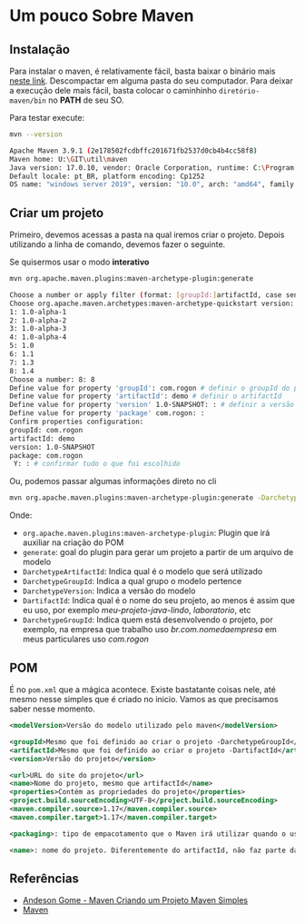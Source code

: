# Um pouco Sobre Maven

## Instalação

Para instalar o maven, é relativamente fácil, basta baixar o binário mais [neste link](https://maven.apache.org/download.cgi). Descompactar em alguma pasta do seu computador. Para deixar a execução dele mais fácil, basta colocar o caminhinho `diretório-maven/bin` no **PATH** de seu SO.

Para testar execute:

```bash
mvn --version

Apache Maven 3.9.1 (2e178502fcdbffc201671fb2537d0cb4b4cc58f8)
Maven home: U:\GIT\util\maven
Java version: 17.0.10, vendor: Oracle Corporation, runtime: C:\Program Files\Java\jdk-17
Default locale: pt_BR, platform encoding: Cp1252
OS name: "windows server 2019", version: "10.0", arch: "amd64", family: "windows"
```

## Criar um projeto

Primeiro, devemos acessas a pasta na qual iremos criar o projeto. Depois utilizando a linha de comando, devemos fazer o seguinte.

Se quisermos usar o modo **interativo**

```bash
mvn org.apache.maven.plugins:maven-archetype-plugin:generate

Choose a number or apply filter (format: [groupId:]artifactId, case sensitive contains): 2110: # para escolher o tipo de projeto
Choose org.apache.maven.archetypes:maven-archetype-quickstart version: # para escolher a versão de maven-archetype-quickstart
1: 1.0-alpha-1
2: 1.0-alpha-2
3: 1.0-alpha-3
4: 1.0-alpha-4
5: 1.0
6: 1.1
7: 1.3
8: 1.4
Choose a number: 8: 8
Define value for property 'groupId': com.rogon # definir o groupId do projeto
Define value for property 'artifactId': demo # definir o artifactId
Define value for property 'version' 1.0-SNAPSHOT: : # definir a versão do projeto
Define value for property 'package' com.rogon: :
Confirm properties configuration:
groupId: com.rogon
artifactId: demo
version: 1.0-SNAPSHOT
package: com.rogon
 Y: : # confirmar tudo o que foi escolhido
```

Ou, podemos passar algumas informações direto no cli

```bash
mvn org.apache.maven.plugins:maven-archetype-plugin:generate -DarchetypeArtifactId="maven-archetype-quickstart" -DarchetypeGroupId="org.apache.maven.archetypes" -DarchetypeVersion="1.4" -DgroupId="com.rogon" -DartifactId="demo" 
```

Onde:
- `org.apache.maven.plugins:maven-archetype-plugin`: Plugin que irá auxiliar na criação do POM
- `generate`: goal do plugin para gerar um projeto a partir de um arquivo de modelo
- `DarchetypeArtifactId`: Indica qual é o modelo que será utilizado
- `DarchetypeGroupId`: Indica a qual grupo o modelo pertence
- `DarchetypeVersion`: Indica a versão do modelo
- `DartifactId`: Indica qual é o nome do seu projeto, ao menos é assim que eu uso, por exemplo *meu-projeto-java-lindo*, *laboratorio*, etc
- `DarchetypeGroupId`: Indica quem está desenvolvendo o projeto, por exemplo, na empresa que trabalho uso *br.com.nomedaempresa* em meus particulares uso *com.rogon*

## POM

É no `pom.xml` que a mágica acontece. Existe bastatante coisas nele, até mesmo nesse simples que é criado no inicio. Vamos as que precisamos saber nesse momento.

```xml
<modelVersion>Versão do modelo utilizado pelo maven</modelVersion>

<groupId>Mesmo que foi definido ao criar o projeto -DarchetypeGroupId</groupId>
<artifactId>Mesmo que foi definido ao criar o projeto -DartifactId</artifactId>
<version>Versão do projeto</version>

<url>URL do site do projeto</url>
<name>Nome do projeto, mesmo que artifactId</name>
<properties>Contém as propriedades do projeto</properties>
<project.build.sourceEncoding>UTF-8</project.build.sourceEncoding>
<maven.compiler.source>1.17</maven.compiler.source>
<maven.compiler.target>1.17</maven.compiler.target>

<packaging>: tipo de empacotamento que o Maven irá utilizar quando o usuário quiser fazer a distribuição do projeto.

<name>: nome do projeto. Diferentemente do artifactId, não faz parte da identificação do projeto. O valor padrão é o valor do artifactId.

```


## Referências

- [Andeson Gome - Maven Criando um Projeto Maven Simples](https://medium.com/@andgomes/criando-um-projeto-maven-simples-a2ad88b25e78)
- [Maven](https://maven.apache.org/ref/3.9.6/maven-model/maven.html)
